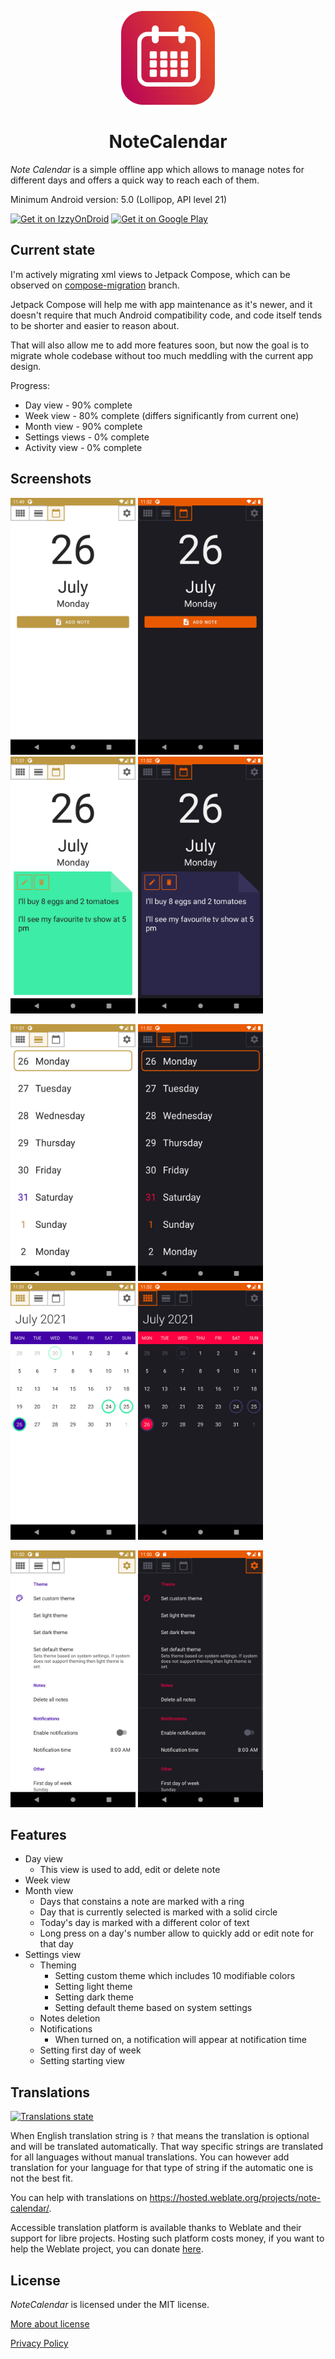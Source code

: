 <p align="center">
  <img src="./assets/icon.png" width="150px">
</p>
<h1 align="center">NoteCalendar</h1>

*Note Calendar* is a simple offline app which allows to manage notes for different days and offers a
quick way to reach each of them.

Minimum Android version: 5.0 (Lollipop, API level 21)

[<img alt="Get it on IzzyOnDroid" height="80" src="https://gitlab.com/IzzyOnDroid/repo/-/raw/master/assets/IzzyOnDroid.png">](https://apt.izzysoft.de/fdroid/index/apk/com.sztorm.notecalendar)
[<img alt="Get it on Google Play" height="80" src="https://play.google.com/intl/en_us/badges/images/generic/en_badge_web_generic.png">](https://play.google.com/store/apps/details?id=com.sztorm.notecalendar)

## Current state

I'm actively migrating xml views to Jetpack Compose, which can be observed on
[compose-migration](https://github.com/Sztorm/NoteCalendar/tree/compose-migration) branch.

Jetpack Compose will help me with app maintenance as it's newer, and it doesn't require that much
Android compatibility code, and code itself tends to be shorter and easier to reason about.

That will also allow me to add more features soon, but now the goal is to migrate whole codebase
without too much meddling with the current app design.

Progress:
 * Day view - 90% complete
 * Week view - 80% complete (differs significantly from current one)
 * Month view - 90% complete
 * Settings views - 0% complete
 * Activity view - 0% complete

## Screenshots

<img src="assets/01.png" alt="app screenshot 01" width=200 height=411> <img src="assets/02.png" alt="app screenshot 02" width=200 height=411> <img src="assets/03.png" alt="app screenshot 03" width=200 height=411> <img src="assets/04.png" alt="app screenshot 04" width=200 height=411>

<img src="assets/05.png" alt="app screenshot 05" width=200 height=411> <img src="assets/06.png" alt="app screenshot 06" width=200 height=411> <img src="assets/07.png" alt="app screenshot 07" width=200 height=411> <img src="assets/08.png" alt="app screenshot 08" width=200 height=411>

<img src="assets/09.png" alt="app screenshot 09" width=200 height=411> <img src="assets/10.png" alt="app screenshot 10" width=200 height=411>

## Features

* Day view
  * This view is used to add, edit or delete note
* Week view
* Month view
  * Days that constains a note are marked with a ring
  * Day that is currently selected is marked with a solid circle
  * Today's day is marked with a different color of text
  * Long press on a day's number allow to quickly add or edit note for that day
* Settings view
  * Theming
    * Setting custom theme which includes 10 modifiable colors
    * Setting light theme
    * Setting dark theme
    * Setting default theme based on system settings
  * Notes deletion
  * Notifications
    * When turned on, a notification will appear at notification time
  * Setting first day of week
  * Setting starting view

## Translations
<a href="https://hosted.weblate.org/engage/note-calendar/">
<img src="https://hosted.weblate.org/widget/note-calendar/multi-auto.svg" alt="Translations state" />
</a>

When English translation string is `?` that means the translation is optional and will be
translated automatically. That way specific strings are translated for all languages without manual
translations.
You can however add translation for your language for that type of string if the automatic one is
not the best fit.

You can help with translations on https://hosted.weblate.org/projects/note-calendar/.

Accessible translation platform is available thanks to Weblate and their support for libre projects. Hosting such platform costs money, if you want to help the Weblate project, you can donate [here](https://weblate.org/pl/donate/).

## License

*NoteCalendar* is licensed under the MIT license.

[More about license](LICENSE)

[Privacy Policy](PRIVACY-POLICY.md)